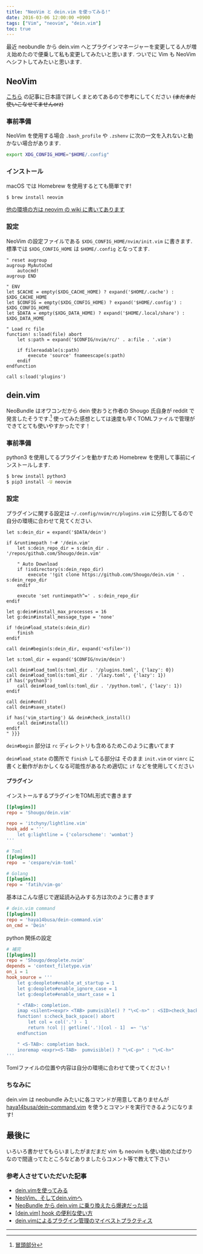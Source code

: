 ```yaml
---
title: "NeoVim と dein.vim を使ってみる!"
date: 2016-03-06 12:00:00 +0900
tags: ["Vim", "neovim", "dein.vim"]
toc: true
---
```

最近 neobundle から dein.vim へとプラグインマネージャーを変更してる人が増え始めたので便乗して私も変更してみたいと思います.
ついでに Vim も NeoVim へシフトしてみたいと思います.

## NeoVim
[こちら](https://qiita.com/lighttiger2505/items/440c32e40082dc310c1e) の記事に日本語で詳しくまとめてあるので参考にしてください
~~(まだまだ使いこなせてませんorz)~~

### 事前準備
NeoVim を使用する場合 `.bash_profile` や `.zshenv` に次の一文を入れないと動かない場合があります.

```zsh
export XDG_CONFIG_HOME="$HOME/.config"
```

### インストール
macOS では Homebrew を使用するとても簡単です!

```zsh
$ brew install neovim
```

[他の環境の方は neovim の wiki に書いてあります](https://github.com/neovim/neovim/wiki/Installing-Neovim)

### 設定
NeoVim の設定ファイルである `$XDG_CONFIG_HOME/nvim/init.vim` に書きます.
標準では `$XDG_CONFIG_HOME` は `$HOME/.config` となってます.

```vim:~/.config/nvim/init.vim
" reset augroup
augroup MyAutoCmd
	autocmd!
augroup END

" ENV
let $CACHE = empty($XDG_CACHE_HOME) ? expand('$HOME/.cache') : $XDG_CACHE_HOME
let $CONFIG = empty($XDG_CONFIG_HOME) ? expand('$HOME/.config') : $XDG_CONFIG_HOME
let $DATA = empty($XDG_DATA_HOME) ? expand('$HOME/.local/share') : $XDG_DATA_HOME

" Load rc file
function! s:load(file) abort
	let s:path = expand('$CONFIG/nvim/rc/' . a:file . '.vim')

	if filereadable(s:path)
		execute 'source' fnameescape(s:path)
	endif
endfunction

call s:load('plugins')
```

## dein.vim
NeoBundle はオワコンだから dein 使おうと作者の Shougo 氏自身が reddit で発言したそうです.[^1]
使ってみた感想としては速度も早くTOMLファイルで管理ができてとても使いやすかったです！

### 事前準備
python3 を使用してるプラグインを動かすため Homebrew を使用して事前にインストールします.

```zsh
$ brew install python3
$ pip3 install -U neovim
```

### 設定
プラグインに関する設定は `~/.config/nvim/rc/plugins.vim` に分割してるので自分の環境に合わせて見てください.

```vim:~/.config/nvim/rc/plugins.vim
let s:dein_dir = expand('$DATA/dein')

if &runtimepath !~# '/dein.vim'
	let s:dein_repo_dir = s:dein_dir . '/repos/github.com/Shougo/dein.vim'

	" Auto Download
	if !isdirectory(s:dein_repo_dir)
		execute '!git clone https://github.com/Shougo/dein.vim ' . s:dein_repo_dir
	endif

	execute 'set runtimepath^=' . s:dein_repo_dir
endif

let g:dein#install_max_processes = 16
let g:dein#install_message_type = 'none'

if !dein#load_state(s:dein_dir)
	finish
endif

call dein#begin(s:dein_dir, expand('<sfile>'))

let s:toml_dir = expand('$CONFIG/nvim/dein')

call dein#load_toml(s:toml_dir . '/plugins.toml', {'lazy': 0})
call dein#load_toml(s:toml_dir . '/lazy.toml', {'lazy': 1})
if has('python3')
	call dein#load_toml(s:toml_dir . '/python.toml', {'lazy': 1})
endif

call dein#end()
call dein#save_state()

if has('vim_starting') && dein#check_install()
	call dein#install()
endif
" }}}
```

`dein#begin` 部分は `rc` ディレクトリも含めるためこのように書いてます

`dein#load_state` の箇所で `finish` してる部分は そのまま `init.vim` or `vimrc` に書くと動作がおかしくなる可能性があるため適切に `if` などを使用してください

#### プラグイン
インストールするプラグインをTOML形式で書きます

```toml:~/.config/nvim/dein/plugins.toml
[[plugins]]
repo = 'Shougo/dein.vim'

repo = 'itchyny/lightline.vim'
hook_add = '''
	let g:lightline = {'colorscheme': 'wombat'}
'''

# Toml
[[plugins]]
repo  = 'cespare/vim-toml'

# Golang
[[plugins]]
repo = 'fatih/vim-go'
```

基本はこんな感じで遅延読み込みする方は次のように書きます

```toml:~/.config/nvim/dein/lazy.toml
# dein.vim command
[[plugins]]
repo = 'haya14busa/dein-command.vim'
on_cmd = 'Dein'
```

python 関係の設定

```toml:~/.config/nvim/dein/python.toml
# 補完
[[plugins]]
repo = 'Shougo/deoplete.nvim'
depends = 'context_filetype.vim'
on_i = 1
hook_source = '''
	let g:deoplete#enable_at_startup = 1
	let g:deoplete#enable_ignore_case = 1
	let g:deoplete#enable_smart_case = 1

	" <TAB>: completion.
	imap <silent><expr> <TAB> pumvisible() ? "\<C-n>" : <SID>check_back_space() ? "\<TAB>" : deoplete#mappings#manual_complete()
	function! s:check_back_space() abort
		let col = col('.') - 1
		return !col || getline('.')[col - 1]  =~ '\s'
	endfunction

	" <S-TAB>: completion back.
	inoremap <expr><S-TAB>  pumvisible() ? "\<C-p>" : "\<C-h>"
'''
```

Tomlファイルの位置や内容は自分の環境に合わせて使ってください！

### ちなみに
dein.vim は neobundle みたいに各コマンドが用意してありませんが [haya14busa/dein-command.vim](https://github.com/haya14busa/dein-command.vim) を使うとコマンドを実行できるようになります!

## 最後に
いろいろ書かせてもらいましたがまだまだ vim も neovim も使い始めたばかりなので間違ってたところなどありましたらコメント等で教えて下さい

### 参考人させていただいた記事
- [dein.vimを使ってみる](http://qiita.com/yoza/items/2f8bd33a18225754f346)
- [NeoVim、そしてdein.vimへ](http://qiita.com/okamos/items/2259d5c770d51b88d75b)
- [NeoBundle から dein.vim に乗り換えたら爆速だった話](http://qiita.com/delphinus35/items/00ff2c0ba972c6e41542)
- [[dein.vim] hook の便利な使い方](http://qiita.com/delphinus35/items/cd221a450fd23506e81a)
- [dein.vimによるプラグイン管理のマイベストプラクティス](http://qiita.com/kawaz/items/ee725f6214f91337b42b)

---
[^1]: [冒頭部分](http://qiita.com/delphinus35/items/00ff2c0ba972c6e41542)
